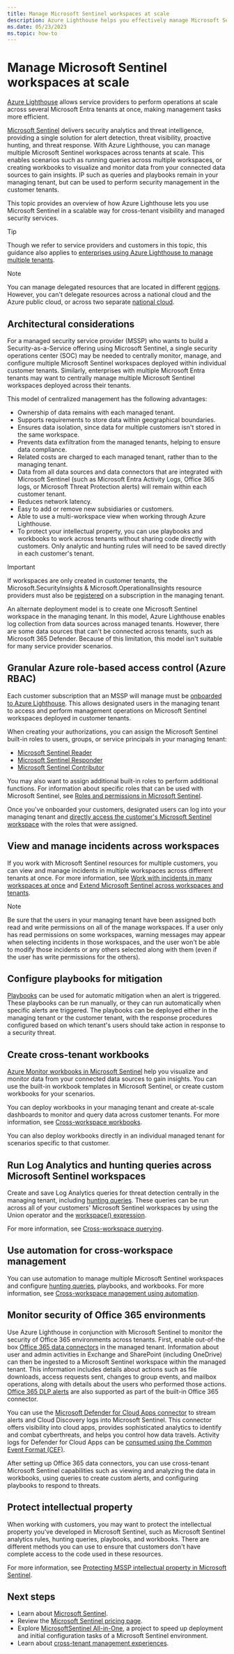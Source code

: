 ```yaml
---
title: Manage Microsoft Sentinel workspaces at scale
description: Azure Lighthouse helps you effectively manage Microsoft Sentinel across delegated customer resources.
ms.date: 05/23/2023
ms.topic: how-to
---
```


# Manage Microsoft Sentinel workspaces at scale

[Azure Lighthouse](../overview.md) allows service providers to perform operations at scale across several Microsoft Entra tenants at once, making management tasks more efficient.

[Microsoft Sentinel](../../sentinel/overview.md) delivers security analytics and threat intelligence, providing a single solution for alert detection, threat visibility, proactive hunting, and threat response. With Azure Lighthouse, you can manage multiple Microsoft Sentinel workspaces across tenants at scale. This enables scenarios such as running queries across multiple workspaces, or creating workbooks to visualize and monitor data from your connected data sources to gain insights. IP such as queries and playbooks remain in your managing tenant, but can be used to perform security management in the customer tenants.

This topic provides an overview of how Azure Lighthouse lets you use Microsoft Sentinel in a scalable way for cross-tenant visibility and managed security services.

> [!TIP]
> Though we refer to service providers and customers in this topic, this guidance also applies to [enterprises using Azure Lighthouse to manage multiple tenants](../concepts/enterprise.md).

> [!NOTE]
> You can manage delegated resources that are located in different [regions](../../availability-zones/az-overview.md#regions). However, you can't delegate resources across a national cloud and the Azure public cloud, or across two separate [national cloud](../../active-directory/develop/authentication-national-cloud.md).

## Architectural considerations

For a managed security service provider (MSSP) who wants to build a Security-as-a-Service offering using Microsoft Sentinel, a single security operations center (SOC) may be needed to centrally monitor, manage, and configure multiple Microsoft Sentinel workspaces deployed within individual customer tenants. Similarly, enterprises with multiple Microsoft Entra tenants may want to centrally manage multiple Microsoft Sentinel workspaces deployed across their tenants.

This model of centralized management has the following advantages:

- Ownership of data remains with each managed tenant.
- Supports requirements to store data within geographical boundaries.
- Ensures data isolation, since data for multiple customers isn't stored in the same workspace.
- Prevents data exfiltration from the managed tenants, helping to ensure data compliance.
- Related costs are charged to each managed tenant, rather than to the managing tenant.
- Data from all data sources and data connectors that are integrated with Microsoft Sentinel (such as Microsoft Entra Activity Logs, Office 365 logs, or Microsoft Threat Protection alerts) will remain within each customer tenant.
- Reduces network latency.
- Easy to add or remove new subsidiaries or customers.
- Able to use a multi-workspace view when working through Azure Lighthouse.
- To protect your intellectual property, you can use playbooks and workbooks to work across tenants without sharing code directly with customers. Only analytic and hunting rules will need to be saved directly in each customer's tenant.

> [!IMPORTANT]
> If workspaces are only created in customer tenants, the Microsoft.SecurityInsights & Microsoft.OperationalInsights resource providers must also be [registered](../../azure-resource-manager/management/resource-providers-and-types.md#register-resource-provider) on a subscription in the managing tenant.

An alternate deployment model is to create one Microsoft Sentinel workspace in the managing tenant. In this model, Azure Lighthouse enables log collection from data sources across managed tenants. However, there are some data sources that can't be connected across tenants, such as Microsoft 365 Defender. Because of this limitation, this model isn't suitable for many service provider scenarios.

## Granular Azure role-based access control (Azure RBAC)

Each customer subscription that an MSSP will manage must be [onboarded to Azure Lighthouse](onboard-customer.md). This allows designated users in the managing tenant to access and perform management operations on Microsoft Sentinel workspaces deployed in customer tenants.

When creating your authorizations, you can assign the Microsoft Sentinel built-in roles to users, groups, or service principals in your managing tenant:

- [Microsoft Sentinel Reader](../../role-based-access-control/built-in-roles.md#microsoft-sentinel-reader)
- [Microsoft Sentinel Responder](../../role-based-access-control/built-in-roles.md#microsoft-sentinel-responder)
- [Microsoft Sentinel Contributor](../../role-based-access-control/built-in-roles.md#microsoft-sentinel-contributor)

You may also want to assign additional built-in roles to perform additional functions. For information about specific roles that can be used with Microsoft Sentinel, see [Roles and permissions in Microsoft Sentinel](../../sentinel/roles.md).

Once you've onboarded your customers, designated users can log into your managing tenant and [directly access the customer's Microsoft Sentinel workspace](../../sentinel/multiple-tenants-service-providers.md#how-to-access-microsoft-sentinel-in-managed-tenants) with the roles that were assigned.

## View and manage incidents across workspaces

If you work with Microsoft Sentinel resources for multiple customers, you can view and manage incidents in multiple workspaces across different tenants at once. For more information, see [Work with incidents in many workspaces at once](../../sentinel/multiple-workspace-view.md) and [Extend Microsoft Sentinel across workspaces and tenants](../../sentinel/extend-sentinel-across-workspaces-tenants.md).

> [!NOTE]
> Be sure that the users in your managing tenant have been assigned both read and write permissions on all of the manage workspaces. If a user only has read permissions on some workspaces, warning messages may appear when selecting incidents in those workspaces, and the user won't be able to modify those incidents or any others selected along with them (even if the user has write permissions for the others).

## Configure playbooks for mitigation

[Playbooks](../../sentinel/tutorial-respond-threats-playbook.md) can be used for automatic mitigation when an alert is triggered. These playbooks can be run manually, or they can run automatically when specific alerts are triggered. The playbooks can be deployed either in the managing tenant or the customer tenant, with the response procedures configured based on which tenant's users should take action in response to a security threat.

## Create cross-tenant workbooks

[Azure Monitor workbooks in Microsoft Sentinel](../../sentinel/monitor-your-data.md) help you visualize and monitor data from your connected data sources to gain insights. You can use the built-in workbook templates in Microsoft Sentinel, or create custom workbooks for your scenarios.

You can deploy workbooks in your managing tenant and create at-scale dashboards to monitor and query data across customer tenants. For more information, see [Cross-workspace workbooks](../../sentinel/extend-sentinel-across-workspaces-tenants.md#using-cross-workspace-workbooks).

You can also deploy workbooks directly in an individual managed tenant for scenarios specific to that customer.

## Run Log Analytics and hunting queries across Microsoft Sentinel workspaces

Create and save Log Analytics queries for threat detection centrally in the managing tenant, including [hunting queries](../../sentinel/extend-sentinel-across-workspaces-tenants.md#hunt-across-multiple-workspaces). These queries can be run across all of your customers' Microsoft Sentinel workspaces by using the Union operator and the [workspace() expression](../../azure-monitor/logs/workspace-expression.md).

For more information, see [Cross-workspace querying](../../sentinel/extend-sentinel-across-workspaces-tenants.md#query-multiple-workspaces).

## Use automation for cross-workspace management

You can use automation to manage multiple Microsoft Sentinel workspaces and configure [hunting queries](../../sentinel/hunting.md), playbooks, and workbooks. For more information, see [Cross-workspace management using automation](../../sentinel/extend-sentinel-across-workspaces-tenants.md#manage-multiple-workspaces-using-automation).

## Monitor security of Office 365 environments

Use Azure Lighthouse in conjunction with Microsoft Sentinel to monitor the security of Office 365 environments across tenants. First, enable out-of-the box [Office 365 data connectors](../../sentinel/data-connectors/office-365.md) in the managed tenant. Information about user and admin activities in Exchange and SharePoint (including OneDrive) can then be ingested to a Microsoft Sentinel workspace within the managed tenant. This information includes details about actions such as file downloads, access requests sent, changes to group events, and mailbox operations, along with details about the users who performed those actions. [Office 365 DLP alerts](https://techcommunity.microsoft.com/t5/azure-sentinel/ingest-office-365-dlp-events-into-azure-sentinel/ba-p/1031820) are also supported as part of the built-in Office 365 connector.

You can use the [Microsoft Defender for Cloud Apps connector](../../sentinel/data-connectors/microsoft-defender-for-cloud-apps.md) to stream alerts and Cloud Discovery logs into Microsoft Sentinel. This connector offers visibility into cloud apps, provides sophisticated analytics to identify and combat cyberthreats, and helps you control how data travels. Activity logs for Defender for Cloud Apps can be [consumed using the Common Event Format (CEF)](https://techcommunity.microsoft.com/t5/azure-sentinel/ingest-box-com-activity-events-via-microsoft-cloud-app-security/ba-p/1072849).

After setting up Office 365 data connectors, you can use cross-tenant Microsoft Sentinel capabilities such as viewing and analyzing the data in workbooks, using queries to create custom alerts, and configuring playbooks to respond to threats.

## Protect intellectual property

When working with customers, you may want to protect the intellectual property you've developed in Microsoft Sentinel, such as Microsoft Sentinel analytics rules, hunting queries, playbooks, and workbooks. There are different methods you can use to ensure that customers don't have complete access to the code used in these resources.

For more information, see [Protecting MSSP intellectual property in Microsoft Sentinel](../../sentinel/mssp-protect-intellectual-property.md).

## Next steps

- Learn about [Microsoft Sentinel](../../sentinel/overview.md).
- Review the [Microsoft Sentinel pricing page](https://azure.microsoft.com/pricing/details/azure-sentinel/).
- Explore [MicrosoftSentinel All-in-One](https://github.com/Azure/Azure-Sentinel/tree/master/Tools/Sentinel-All-In-One), a project to speed up deployment and initial configuration tasks of a Microsoft Sentinel environment.
- Learn about [cross-tenant management experiences](../concepts/cross-tenant-management-experience.md).
